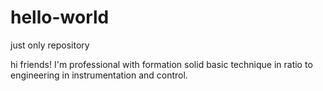 # hello-world
just only repository

hi friends!
I'm professional with formation solid basic technique in ratio to engineering in instrumentation and control.

